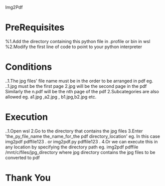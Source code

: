 Img2Pdf

# PreRequisites
%1.Add the directory containing this python file in .profile or bin in wsl
%2.Modify the first line of code to point to your python interpreter

# Conditions
..1.The jpg files' file name must be in the order to be arranged in pdf 
    eg. ..1.jpg must be the first page 
        2.jpg will be the second page in the pdf 
        Similarly the n.pdf will be the nth page of the pdf
2.Subcategories are also allowed 
    eg. a1.jpg ,a2.jpg , b1.jpg,b2.jpg etc.

# Execution 
..1.Open wsl 
2.Go to the directory that contains the jpg files 
3.Enter 'the_py_file_name the_name_for_the pdf directory_location'
    eg. In this case img2pdf pdffile123 .  or  img2pdf.py pdffile123 .
4.Or we can execute this in any location by specifying the directory path 
    eg. img2pdf pdffile /mnt/c/files/jpg_directory  where jpg directory contains the jpg files to be converted to pdf

# Thank You
